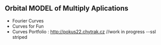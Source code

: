 ## Orbital MODEL of Multiply Aplications
* Fourier Curves
* Curves for Fun
* Curves Portfolio : http://pokus22.chytrak.cz //work in progress --ssl striped
